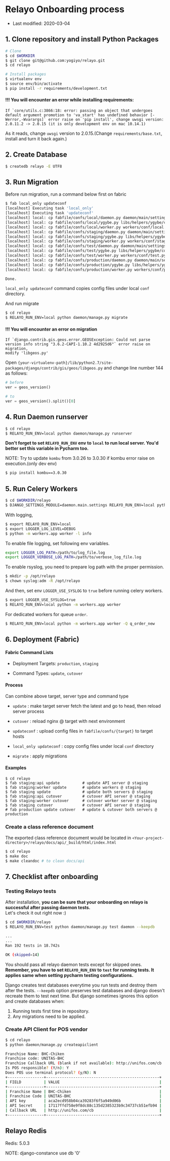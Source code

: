 # Relayo Onboarding process

* Last modified: 2020-03-04

## 1. Clone repository and install Python Packages

```bash
# Clone
$ cd $WORKDIR
$ git clone git@github.com:yogiyo/relayo.git
$ cd relayo

# Install packages
$ virtualenv env
$ source env/bin/activate
$ pip install -r requirements/development.txt
```

#### !!! You will encounter an error while installing requirements:

```
If `core/utils.c:3866:18: error: passing an object that undergoes default argument promotion to 'va_start' has undefined behavior [-Werror,-Wvarargs]` error raise on 'pip install', change uwsgi version: 2.0.11.2 -> 2.0.15 (it is only development env on mac 10.14.1)
```
As it reads, change `uwsgi` version to 2.0.15.(Change `requirements/base.txt`, install and turn it back again.)


## 2. Create Database
```bash
$ createdb relayo -E UTF8
```


## 3. Run Migration

Before run migration, run a command below first on fabric
```bash
$ fab local_only updateconf
[localhost] Executing task 'local_only'
[localhost] Executing task 'updateconf'
[localhost] local: cp fabfile/confs/local/daemon.py daemon/main/settings/local.py
[localhost] local: cp fabfile/confs/local/ygybe.py libs/helpers/ygybe/conf/local.py
[localhost] local: cp fabfile/confs/local/worker.py workers/conf/local.py
[localhost] local: cp fabfile/confs/staging/daemon.py daemon/main/settings/staging.py
[localhost] local: cp fabfile/confs/staging/ygybe.py libs/helpers/ygybe/conf/staging.py
[localhost] local: cp fabfile/confs/staging/worker.py workers/conf/staging.py
[localhost] local: cp fabfile/confs/test/daemon.py daemon/main/settings/test.py
[localhost] local: cp fabfile/confs/test/ygybe.py libs/helpers/ygybe/conf/test.py
[localhost] local: cp fabfile/confs/test/worker.py workers/conf/test.py
[localhost] local: cp fabfile/confs/production/daemon.py daemon/main/settings/production.py
[localhost] local: cp fabfile/confs/production/ygybe.py libs/helpers/ygybe/conf/production.py
[localhost] local: cp fabfile/confs/production/worker.py workers/conf/production.py

Done.
```

`local_only updateconf` command copies config files under local `conf` directory.


And run migrate

```bash
$ cd relayo
$ RELAYO_RUN_ENV=local python daemon/manage.py migrate
```

#### !!! You will encounter an error on migration

```
If `django.contrib.gis.geos.error.GEOSException: Could not parse version info string "3.6.2-CAPI-1.10.2 4d2925d6"` error raise on migration,
modify 'libgeos.py'
```

Open `{your-virtualenv-path}/lib/python2.7/site-packages/django/contrib/gis/geos/libgeos.py` and change line number 144 as follows:

```python
# before
ver = geos_version()

# to
ver = geos_version().split()[0]
```

## 4. Run Daemon runserver
```bash
$ cd relayo
$ RELAYO_RUN_ENV=local python daemon/manage.py runserver
```
**Don't forget to set `RELAYO_RUN_ENV` env to `local` to run local server. You'd better set this variable in Pycharm too.**

NOTE: Try to update `kombu` from 3.0.26 to 3.0.30 if kombu error raise on execution.(only dev env)

```bash
$ pip install kombu==3.0.30
```

## 5. Run Celery Workers

```bash
$ cd $WORKDIR/relayo
$ DJANGO_SETTINGS_MODULE=daemon.main.settings RELAYO_RUN_ENV=local python -m workers.app worker -Q q_order_new
```

With logging,
```bash
$ export RELAYO_RUN_ENV=local
$ export LOGGER_LOG_LEVEL=DEBUG
$ python -m workers.app worker -l info
```

To enable file logging, set following env variables.
```bash
export LOGGER_LOG_PATH=/path/to/log_file.log
export LOGGER_VERBOSE_LOG_PATH=/path/to/verbose_log_file.log
```

To enable rsyslog, you need to prepare log path with the proper permission.
```bash
$ mkdir -p /opt/relayo
$ chown syslog:adm -R /opt/relayo
```

And then, set env `LOGGER_USE_SYSLOG` to `true` before running celery workers.
```bash
$ export LOGGER_USE_SYSLOG=true
$ RELAYO_RUN_ENV=local python -m workers.app worker
```


For dedicated workers for queue `order`.
```bash
$ RELAYO_RUN_ENV=local python -m workers.app worker -Q q_order_new
```

## 6. Deployment (Fabric)

#### Fabric Command Lists

  - Deployment Targets: `production`, `staging`

  - Command Types: `update`, `cutover`

#### Process

  Can combine above target, server type and command type

  * `update` : make target server fetch the latest and go to head, then reload server process

  * `cutover` : reload nginx @ target with next environment

  * `updateconf` : upload config files in `fabfile/confs/{target}` to target hosts

  * `local_only updateconf` : copy config files under local `conf` directory

  * `migrate` : apply migrations

#### Examples
  ```
  $ cd relayo
  $ fab staging:api update          # update API server @ staging
  $ fab staging:worker update       # update workers @ staging
  $ fab staging update              # update both servers @ staging
  $ fab staging:api cutover         # cutover API server @ staging
  $ fab staging:worker cutover      # cutover worker server @ staging
  $ fab staging cutover             # cutover API server @ staging
  # fab production update cutover   # update & cutover both servers @ production
  ```

### Create a class reference document
The exported class reference document would be located in `<Your-project-directory>/relayo/docs/api/_build/html/index.html`

```bash
$ cd relayo
$ make doc
$ make cleandoc # to clean docs/api
```

## 7. Checklist after onboarding

### Testing Relayo tests

After installation, **you can be sure that your onboarding on relayo is successful after passing daemon tests.**  
Let's check it out right now :)

```bash
$ cd $WORKDIR/relayo
$ RELAYO_RUN_ENV=test python daemon/manage.py test daemon --keepdb

...
...
Ran 192 tests in 18.742s

OK (skipped=14)
```

You should pass all relayo daemon tests except for skipped ones.  
**Remember, you have to set `RELAYO_RUN_ENV` to `test` for running tests. It applies same when setting pycharm testing configurations.**

Django creates test databases everytime you run tests and destroy them after the tests. `--keepdb` option preserves test databases and django doesn't recreate them to test next time.
But django sometimes ignores this option and create databases when:
  1. Running tests first time in repository.
  2. Any migrations need to be applied.


### Create API Client for POS vendor

```bash
$ cd relayo
$ python daemon/manage.py createapiclient

Franchise Name: BHC-Chiken
Franchise code: UNITAS-BHC
Franchise Callback URL (blank if not available): http://unifos.com/cb
Is POS responsible? (Y/n): Y
Does POS use terminal protocol? (y/N): N
+----------------+--------------------------------------------------+
| FIELD          | VALUE                                            |
+----------------+--------------------------------------------------+
| Franchise Name | BHC-Chiken                                       |
| Franchise Code | UNITAS-BHC                                       |
| API key        | aca2ecd958b04ca39283f6f5a949d06b                 |
| API Secret     | 17117ffd758e9f8dc88c135d2385323b9c34737cb51efb94 |
| Callback URL   | http://unifos.com/cb                             |
+----------------+--------------------------------------------------+
```

## Relayo Redis

Redis: 5.0.3

NOTE: django-constance use db '0'
